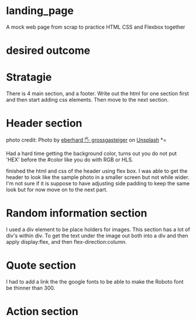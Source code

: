 # landing_page
A mock web page from scrap to practice HTML CSS and Flexbox together

# desired outcome


# Stratagie 
There is 4 main section, and a footer. Write out the html for one section first and then start adding css elements. Then move to the next section.

# Header section
photo credit: Photo by <a href="https://unsplash.com/@eberhardgross?utm_source=unsplash&utm_medium=referral&utm_content=creditCopyText">eberhard 🖐 grossgasteiger</a> on <a href="https://unsplash.com/s/photos/aesthetic?utm_source=unsplash&utm_medium=referral&utm_content=creditCopyText">Unsplash</a>
*=

Had a hard time getting the background color, turns out you do not put 'HEX' before the #color like you do with RGB or HLS.

finished the html and css of the header using flex box. I was able to get the header to look like the sample photo in a smaller screen but not while wider. I'm not sure if it is suppose to have adjusting side padding to keep the same look but for now move on to the next part.

# Random information section
I used a div element to be place holders for images. This section has a lot of div's within div. To get the text under the image out both into a div and then apply display:flex, and then flex-direction:column.

# Quote section
I had to add a link the the google fonts to be able to make the Roboto font be thinner than 300.

# Action section